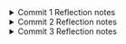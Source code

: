 <details>
<summary>Commit 1 Reflection notes</summary>

1. Handling TCP Streams with BufReader
TcpStream wrapped inside a BufReader to simplify reading the incoming stream line by line. This makes it easier to parse the HTTP request headers since HTTP headers are line-separated text.

2. Collecting the HTTP Request
`.lines()` returns an iterator of each line from the stream.
- The `map(|result| result.unwrap())` part forcefully unwraps each `Result<String, Error>`, assuming the read will succeed.
- The `take_while(|line| !line.is_empty())` stops reading once an empty line is encountered, which corresponds to the end of HTTP headers in a typical request.

3. Printing the HTTP Request
By collecting the lines into a `Vec<String>`, full HTTP request headers are printed out with `println!()`.
</details>

<details>
<summary>Commit 2 Reflection notes</summary>

1. Serving a Static HTML File
By adding `fs::read_to_string("hello.html")`, the program now can serve a static html file.

2. Raw HTTP Response
``` Rust
let status_line = "HTTP/1.1 200 OK";
let response = format!("{status_line}\r\nContent-Length: {length}\r\n\r\n{contents}");
```
This reinforced how HTTP responses are structured, starting with the status line, followed by the headers, and then the body separated by `\r\n\r\n`.

Screen capture:
![Commit 2 Screen Capture](assets/images/commit2.png)
</details>
<details>
<summary>Commit 3 Reflection notes</summary>

1. Why Refactoring Was Needed
Initially, every response (either for 200 or 404) got the same page. Therefore, we need to refactor the code to accomodate new logics.
Refactoring the code helps by making the code easier and making future changes simpler.

2. How was the logic split
We introduced a new pattern:
```Rust
let (status_line, contents) = if request_line.contains("GET / ") {
        ("HTTP/1.1 200 OK", fs::read_to_string("hello.html").unwrap())
    } else {
        ("HTTP/1.1 404 NOT FOUND", fs::read_to_string("404.html").unwrap())
    };
```
This logic routes response to their own page.

Screen capture:
![Commit 3 Screen Capture](assets/images/commit3.png)
</details>